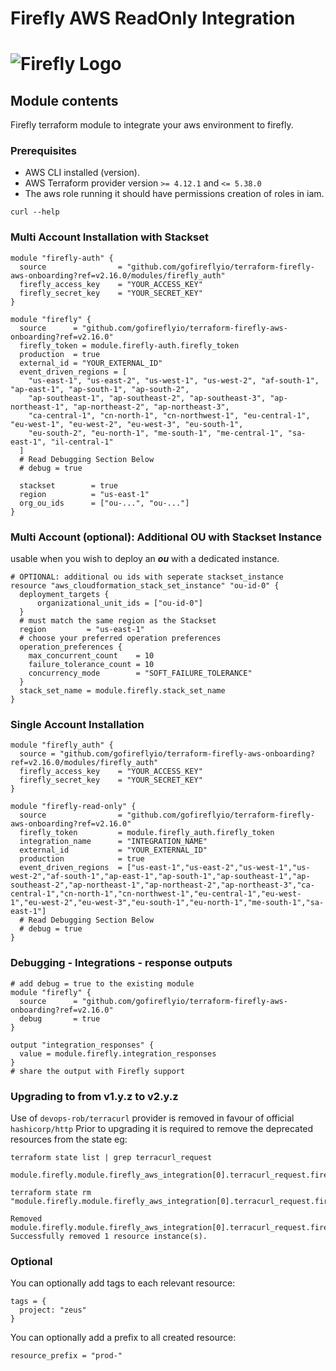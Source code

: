 # Firefly AWS ReadOnly Integration  
# ![Firefly Logo](firefly.gif)

## Module contents

Firefly terraform module to integrate your aws environment to firefly.

### Prerequisites

- AWS CLI installed (version).
- AWS Terraform provider version `>= 4.12.1` and `<= 5.38.0`
- The aws role running it should have permissions creation of roles in iam.

```shell script
curl --help
```


### Multi Account Installation with Stackset

```hcl-terraform
module "firefly-auth" {
  source                = "github.com/gofireflyio/terraform-firefly-aws-onboarding?ref=v2.16.0/modules/firefly_auth"
  firefly_access_key    = "YOUR_ACCESS_KEY"
  firefly_secret_key    = "YOUR_SECRET_KEY"
}

module "firefly" {
  source      = "github.com/gofireflyio/terraform-firefly-aws-onboarding?ref=v2.16.0"
  firefly_token = module.firefly-auth.firefly_token
  production  = true
  external_id = "YOUR_EXTERNAL_ID"
  event_driven_regions = [
    "us-east-1", "us-east-2", "us-west-1", "us-west-2", "af-south-1", "ap-east-1", "ap-south-1", "ap-south-2",
    "ap-southeast-1", "ap-southeast-2", "ap-southeast-3", "ap-northeast-1", "ap-northeast-2", "ap-northeast-3",
    "ca-central-1", "cn-north-1", "cn-northwest-1", "eu-central-1", "eu-west-1", "eu-west-2", "eu-west-3", "eu-south-1",
    "eu-south-2", "eu-north-1", "me-south-1", "me-central-1", "sa-east-1", "il-central-1"
  ]
  # Read Debugging Section Below
  # debug = true
  
  stackset        = true
  region          = "us-east-1"
  org_ou_ids      = ["ou-...", "ou-..."]
} 
```
### Multi Account (optional):  Additional OU with Stackset Instance
usable when you wish to deploy an **_ou_** with a dedicated instance.
```hcl-terraform
# OPTIONAL: additional ou ids with seperate stackset_instance
resource "aws_cloudformation_stack_set_instance" "ou-id-0" {
  deployment_targets {
      organizational_unit_ids = ["ou-id-0"]
  }
  # must match the same region as the Stackset
  region         = "us-east-1"
  # choose your preferred operation preferences
  operation_preferences {
    max_concurrent_count    = 10
    failure_tolerance_count = 10
    concurrency_mode        = "SOFT_FAILURE_TOLERANCE"
  }
  stack_set_name = module.firefly.stack_set_name
}
```
### Single Account Installation 

```hcl-terraform
module "firefly_auth" {
  source = "github.com/gofireflyio/terraform-firefly-aws-onboarding?ref=v2.16.0/modules/firefly_auth"
  firefly_access_key    = "YOUR_ACCESS_KEY"
  firefly_secret_key    = "YOUR_SECRET_KEY"
}

module "firefly-read-only" {
  source                = "github.com/gofireflyio/terraform-firefly-aws-onboarding?ref=v2.16.0"
  firefly_token         = module.firefly_auth.firefly_token
  integration_name      = "INTEGRATION_NAME"
  external_id           = "YOUR_EXTERNAL_ID"
  production            = true
  event_driven_regions  = ["us-east-1","us-east-2","us-west-1","us-west-2","af-south-1","ap-east-1","ap-south-1","ap-southeast-1","ap-southeast-2","ap-northeast-1","ap-northeast-2","ap-northeast-3","ca-central-1","cn-north-1","cn-northwest-1","eu-central-1","eu-west-1","eu-west-2","eu-west-3","eu-south-1","eu-north-1","me-south-1","sa-east-1"]
  # Read Debugging Section Below
  # debug = true
}
```

### Debugging - Integrations - response outputs
```hcl-terraform
# add debug = true to the existing module
module "firefly" {
  source      = "github.com/gofireflyio/terraform-firefly-aws-onboarding?ref=v2.16.0"  
  debug       = true
}

output "integration_responses" {
  value = module.firefly.integration_responses
}
# share the output with Firefly support 
```

### Upgrading to from v1.y.z to v2.y.z
Use of `devops-rob/terracurl` provider is removed in favour of official `hashicorp/http`
Prior to upgrading it is required to remove the deprecated resources from the state eg:
```
terraform state list | grep terracurl_request

module.firefly.module.firefly_aws_integration[0].terracurl_request.firefly_aws_integration_request
```
```
terraform state rm "module.firefly.module.firefly_aws_integration[0].terracurl_request.firefly_aws_integration_request"

Removed module.firefly.module.firefly_aws_integration[0].terracurl_request.firefly_aws_integration_request
Successfully removed 1 resource instance(s).
```


### Optional
You can optionally add tags to each relevant resource:
```
tags = {
  project: "zeus"
}
```

You can optionally add a prefix to all created resource:
```
resource_prefix = "prod-"
```
